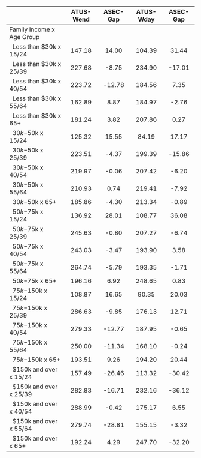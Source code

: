 
|                      |    ATUS-Wend |     ASEC-Gap |    ATUS-Wday |     ASEC-Gap |
| -------------------- | :----------: | :----------: | :----------: | :----------: |
| Family Income x Age Group |              |              |              |              |
| &nbsp;&nbsp;Less than $30k x 15/24 |       147.18 |        14.00 |       104.39 |        31.44 |
| &nbsp;&nbsp;Less than $30k x 25/39 |       227.68 |        -8.75 |       234.90 |       -17.01 |
| &nbsp;&nbsp;Less than $30k x 40/54 |       223.72 |       -12.78 |       184.56 |         7.35 |
| &nbsp;&nbsp;Less than $30k x 55/64 |       162.89 |         8.87 |       184.97 |        -2.76 |
| &nbsp;&nbsp;Less than $30k x 65+ |       181.24 |         3.82 |       207.86 |         0.27 |
| &nbsp;&nbsp;$30k-$50k x 15/24 |       125.32 |        15.55 |        84.19 |        17.17 |
| &nbsp;&nbsp;$30k-$50k x 25/39 |       223.51 |        -4.37 |       199.39 |       -15.86 |
| &nbsp;&nbsp;$30k-$50k x 40/54 |       219.97 |        -0.06 |       207.42 |        -6.20 |
| &nbsp;&nbsp;$30k-$50k x 55/64 |       210.93 |         0.74 |       219.41 |        -7.92 |
| &nbsp;&nbsp;$30k-$50k x 65+ |       185.86 |        -4.30 |       213.34 |        -0.89 |
| &nbsp;&nbsp;$50k-$75k x 15/24 |       136.92 |        28.01 |       108.77 |        36.08 |
| &nbsp;&nbsp;$50k-$75k x 25/39 |       245.63 |        -0.80 |       207.27 |        -6.74 |
| &nbsp;&nbsp;$50k-$75k x 40/54 |       243.03 |        -3.47 |       193.90 |         3.58 |
| &nbsp;&nbsp;$50k-$75k x 55/64 |       264.74 |        -5.79 |       193.35 |        -1.71 |
| &nbsp;&nbsp;$50k-$75k x 65+ |       196.16 |         6.92 |       248.65 |         0.83 |
| &nbsp;&nbsp;$75k-$150k x 15/24 |       108.87 |        16.65 |        90.35 |        20.03 |
| &nbsp;&nbsp;$75k-$150k x 25/39 |       286.63 |        -9.85 |       176.13 |        12.71 |
| &nbsp;&nbsp;$75k-$150k x 40/54 |       279.33 |       -12.77 |       187.95 |        -0.65 |
| &nbsp;&nbsp;$75k-$150k x 55/64 |       250.00 |       -11.34 |       168.10 |        -0.24 |
| &nbsp;&nbsp;$75k-$150k x 65+ |       193.51 |         9.26 |       194.20 |        20.44 |
| &nbsp;&nbsp;$150k and over x 15/24 |       157.49 |       -26.46 |       113.32 |       -30.42 |
| &nbsp;&nbsp;$150k and over x 25/39 |       282.83 |       -16.71 |       232.16 |       -36.12 |
| &nbsp;&nbsp;$150k and over x 40/54 |       288.99 |        -0.42 |       175.17 |         6.55 |
| &nbsp;&nbsp;$150k and over x 55/64 |       279.74 |       -28.81 |       155.15 |        -3.32 |
| &nbsp;&nbsp;$150k and over x 65+ |       192.24 |         4.29 |       247.70 |       -32.20 |


